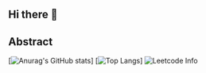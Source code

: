 ## Hi there 👋
## Abstract

[![Anurag's GitHub stats](https://github-readme-stats.vercel.app/api?username=Unexpectedlyc&show_icons=true&bg_color=00000000)]
[![Top Langs](https://github-readme-stats.vercel.app/api/top-langs/?username=Unexpectedlyc&layout=compact)]
![Leetcode Info](https://stats.justsong.cn/api/leetcode?username=unexpectedly&cn=true&theme=dark)


<!--
**Unexpectedlyc/Unexpectedlyc** is a ✨ _special_ ✨ repository because its `README.md` (this file) appears on your GitHub profile.

Here are some ideas to get you started:

- 🔭 I’m currently working on ...
- 🌱 I’m currently learning ...
- 👯 I’m looking to collaborate on ...
- 🤔 I’m looking for help with ...
- 💬 Ask me about ...
- 📫 How to reach me: ...
- 😄 Pronouns: ...
- ⚡ Fun fact: ...
-->
